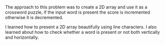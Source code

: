 The approach to this problem was to create a 2D array and use it as a crossword puzzle, if the input word is present the score is incremented otherwise it is decremented.

I learned how to present a 2D array beautifully using line characters. I also learned about how to check whether a word is present or not both vertically and horizontally.